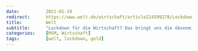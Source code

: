 ```yaml
---
date:          2021-01-19
redirect:      https://www.welt.de/wirtschaft/article224599278/Lockdown-fuer-die-Wirtschaft-Das-bringt-die-oekonomische-Depression.html
title:         Welt
subtitle:      "Lockdown für die Wirtschaft? Das bringt uns die ökonomische Depression"
categories:    [MSM, Wirtschaft]
tags:          [welt, lockdown, geld]
---
```

